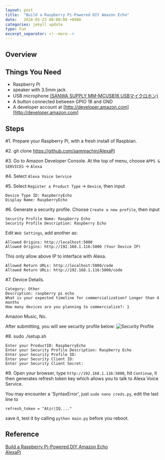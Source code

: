 ```yaml
---
layout: post
title:  "Build a Raspberry Pi-Powered DIY Amazon Echo"
date:   2016-05-23 00:00:00 +0900
categories: jekyll update
type: Fun
excerpt_separator: <!--more-->
---
```

<!--more-->

Overview
---

Things You Need
---
- Raspberry Pi
- speaker with 3.5mm jack
- USB microphone [(SANWA SUPPLY MM-MCUSB16 USBマイクロホン)][R1]
- A button connected between GPIO 18 and GND
- A developer account at [http://developer.amazon.com][http://developer.amazon.com]

Steps
---
#1. Prepare your Raspberry Pi, with a fresh install of Raspbian.

#2. git clone https://github.com/sammachin/AlexaPi

#3. Go to Amazon Developer Console. At the top of menu, choose `APPS & SERVICES` -> `Alexa`

#4. Select `Alexa Voice Service`

#5. Select `Register a Product Type` -> `Device`, then input

```
Device Type ID: RaspberryEcho
Display Name: RaspberryEcho
```
#6. Generate a security profile. Choose `Create a new profile`, then input

```
Security Profile Name: Raspberry Echo
Security Profile Description: Raspberry Echo
```
Edit `Web Settings`, add another as:

```
Allowed Origins: http://localhost:5000
Allowed Origins: http://192.168.1.116:5000 (Your Device IP)
```
This only allow above IP to interface with Alexa.

```
Allowed Return URLs: http://localhost:5000/code
Allowed Return URLs: http://192.168.1.116:5000/code
```

#7. Device Details.

```
Category: Other
Description: raspberry pi echo
What is your expected timeline for commercialization? Longer than 4 months
How many devices are you planning to commercialize?: 1
```
Amazon Music, No.

After submitting, you will see security profile below:
![Security Profile](http://i.imgur.com/FwMyYss.png)

#8. sudo ./setup.sh

```
Enter your ProductID: RaspberryEcho
Enter your Security Profile Description: Raspberry Echo
Enter your Security Profile ID:
Enter your Security Client ID:
Enter your Security Client Secret:
```

#9. Open your browser, type `http://192.168.1.116:5000`, hit `Continue`, it then generates refresh token key which allows you to talk to Alexa Voice Service.

You may encounter a 'SyntaxError', just `sudo nano creds.py`, edit the last line to

```
refresh_token = "Atzr|IQ...."
```
save it, test it by calling `python main.py` before you reboot.



Reference
---
[Build a Raspberry Pi-Powered DIY Amazon Echo][R2]<br />
[AlexaPi][R3]

[R1]: http://www.amazon.co.jp/%E3%82%B5%E3%83%B3%E3%83%AF%E3%82%B5%E3%83%97%E3%83%A9%E3%82%A4-MM-MCUSB16-SANWA-SUPPLY-USB%E3%83%9E%E3%82%A4%E3%82%AF%E3%83%AD%E3%83%9B%E3%83%B3/dp/B0027WPY82/ref=sr_1_6?ie=UTF8&qid=1459303168&sr=8-6&keywords=%E3%83%9E%E3%82%A4%E3%82%AF+USB
[R2]: http://lifehacker.com/build-a-raspberry-pi-powered-diy-amazon-echo-1762678229
[R3]: https://github.com/sammachin/AlexaPi
